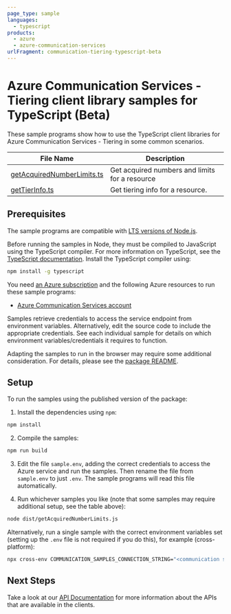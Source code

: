 ```yaml
---
page_type: sample
languages:
  - typescript
products:
  - azure
  - azure-communication-services
urlFragment: communication-tiering-typescript-beta
---
```


# Azure Communication Services - Tiering client library samples for TypeScript (Beta)

These sample programs show how to use the TypeScript client libraries for Azure Communication Services - Tiering in some common scenarios.

| **File Name**                                         | **Description**                                |
| ----------------------------------------------------- | ---------------------------------------------- |
| [getAcquiredNumberLimits.ts][getacquirednumberlimits] | Get acquired numbers and limits for a resource |
| [getTierInfo.ts][gettierinfo]                         | Get tiering info for a resource.               |

## Prerequisites

The sample programs are compatible with [LTS versions of Node.js](https://github.com/nodejs/release#release-schedule).

Before running the samples in Node, they must be compiled to JavaScript using the TypeScript compiler. For more information on TypeScript, see the [TypeScript documentation][typescript]. Install the TypeScript compiler using:

```bash
npm install -g typescript
```

You need [an Azure subscription][freesub] and the following Azure resources to run these sample programs:

- [Azure Communication Services account][createinstance_azurecommunicationservicesaccount]

Samples retrieve credentials to access the service endpoint from environment variables. Alternatively, edit the source code to include the appropriate credentials. See each individual sample for details on which environment variables/credentials it requires to function.

Adapting the samples to run in the browser may require some additional consideration. For details, please see the [package README][package].

## Setup

To run the samples using the published version of the package:

1. Install the dependencies using `npm`:

```bash
npm install
```

2. Compile the samples:

```bash
npm run build
```

3. Edit the file `sample.env`, adding the correct credentials to access the Azure service and run the samples. Then rename the file from `sample.env` to just `.env`. The sample programs will read this file automatically.

4. Run whichever samples you like (note that some samples may require additional setup, see the table above):

```bash
node dist/getAcquiredNumberLimits.js
```

Alternatively, run a single sample with the correct environment variables set (setting up the `.env` file is not required if you do this), for example (cross-platform):

```bash
npx cross-env COMMUNICATION_SAMPLES_CONNECTION_STRING="<communication samples connection string>" node dist/getAcquiredNumberLimits.js
```

## Next Steps

Take a look at our [API Documentation][apiref] for more information about the APIs that are available in the clients.

[getacquirednumberlimits]: https://github.com/Azure/azure-sdk-for-js/blob/main/sdk/communication/communication-tiering/samples/v1-beta/typescript/src/getAcquiredNumberLimits.ts
[gettierinfo]: https://github.com/Azure/azure-sdk-for-js/blob/main/sdk/communication/communication-tiering/samples/v1-beta/typescript/src/getTierInfo.ts
[apiref]: https://docs.microsoft.com/javascript/api/@azure/communication-tiering
[freesub]: https://azure.microsoft.com/free/
[createinstance_azurecommunicationservicesaccount]: https://docs.microsoft.com/azure/communication-services/quickstarts/create-communication-resource
[package]: https://github.com/Azure/azure-sdk-for-js/tree/main/sdk/communication/communication-tiering/README.md
[typescript]: https://www.typescriptlang.org/docs/home.html
